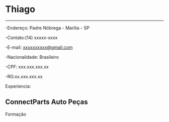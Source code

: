 # Thiago 

---


-Endereço: Padre Nóbrega - Marília - SP

-Contato:(14) xxxxx-xxxx

-E-mail: xxxxxxxxxx@gmail.com

-Nacionalidade: Brasileiro

-CPF: xxx.xxx.xxx.xx

-RG:xx.xxx.xxx.xx


Experiencia:

ConnectParts Auto Peças
---
Formação


